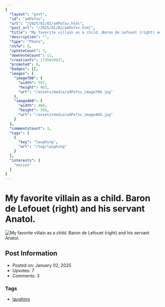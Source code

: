 ```yaml
---
{
  "layout": "post",
  "id": "a4Po7xv",
  "url": "/2025/01/02/a4Po7xv.html",
  "post_url": "/2025/01/02/a4Po7xv.html",
  "title": "My favorite villain as a child. Baron de Lefouet (right) and his servant Anatol.",
  "description": "",
  "type": "Photo",
  "nsfw": 0,
  "upVoteCount": 7,
  "downVoteCount": 11,
  "creationTs": 1735819637,
  "promoted": 0,
  "badges": [],
  "images": {
    "image700": {
      "width": 597,
      "height": 463,
      "url": "/assets/media/a4Po7xv_image700.jpg"
    },
    "image460": {
      "width": 460,
      "height": 356,
      "url": "/assets/media/a4Po7xv_image460.jpg"
    }
  },
  "commentsCount": 3,
  "tags": [
    {
      "key": "laughing",
      "url": "/tag/laughing"
    }
  ],
  "interests": [
    "movies"
  ]
}
---
```


# My favorite villain as a child. Baron de Lefouet (right) and his servant Anatol.

![My favorite villain as a child. Baron de Lefouet (right) and his servant Anatol.](/assets/media/a4Po7xv_image700.jpg)

## Post Information

- Posted on: January 02, 2025
- Upvotes: 7
- Comments: 3

### Tags

- [laughing](/tag/laughing)
